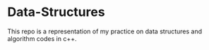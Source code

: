 # Data-Structures
This repo is a representation of my practice on data structures and algorithm codes in c++.
